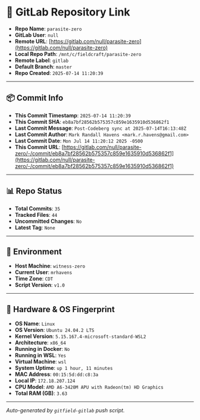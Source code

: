 # 🔗 GitLab Repository Link

- **Repo Name**: `parasite-zero`
- **GitLab User**: `null`
- **Remote URL**: [https://gitlab.com/null/parasite-zero](https://gitlab.com/null/parasite-zero)
- **Local Repo Path**: `/mnt/c/fieldcraft/parasite-zero`
- **Remote Label**: `gitlab`
- **Default Branch**: `master`
- **Repo Created**: `2025-07-14 11:20:39`

---

## 📦 Commit Info

- **This Commit Timestamp**: `2025-07-14 11:20:39`
- **This Commit SHA**: `eb8a7bf28562b575357c859e1635910d536862f1`
- **Last Commit Message**: `Post-Codeberg sync at 2025-07-14T16:13:48Z`
- **Last Commit Author**: `Mark Randall Havens <mark.r.havens@gmail.com>`
- **Last Commit Date**: `Mon Jul 14 11:20:12 2025 -0500`
- **This Commit URL**: [https://gitlab.com/null/parasite-zero/-/commit/eb8a7bf28562b575357c859e1635910d536862f1](https://gitlab.com/null/parasite-zero/-/commit/eb8a7bf28562b575357c859e1635910d536862f1)

---

## 📊 Repo Status

- **Total Commits**: `35`
- **Tracked Files**: `44`
- **Uncommitted Changes**: `No`
- **Latest Tag**: `None`

---

## 🧽 Environment

- **Host Machine**: `witness-zero`
- **Current User**: `mrhavens`
- **Time Zone**: `CDT`
- **Script Version**: `v1.0`

---

## 🧬 Hardware & OS Fingerprint

- **OS Name**: `Linux`
- **OS Version**: `Ubuntu 24.04.2 LTS`
- **Kernel Version**: `5.15.167.4-microsoft-standard-WSL2`
- **Architecture**: `x86_64`
- **Running in Docker**: `No`
- **Running in WSL**: `Yes`
- **Virtual Machine**: `wsl`
- **System Uptime**: `up 1 hour, 11 minutes`
- **MAC Address**: `00:15:5d:dd:c8:3a`
- **Local IP**: `172.18.207.124`
- **CPU Model**: `AMD A6-3420M APU with Radeon(tm) HD Graphics`
- **Total RAM (GB)**: `3.63`

---

_Auto-generated by `gitfield-gitlab` push script._
